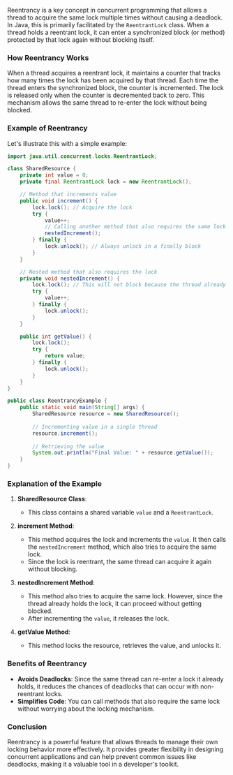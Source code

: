Reentrancy is a key concept in concurrent programming that allows a thread to acquire the same lock multiple times without causing a deadlock. In Java, this is primarily facilitated by the `ReentrantLock` class. When a thread holds a reentrant lock, it can enter a synchronized block (or method) protected by that lock again without blocking itself.

### How Reentrancy Works

When a thread acquires a reentrant lock, it maintains a counter that tracks how many times the lock has been acquired by that thread. Each time the thread enters the synchronized block, the counter is incremented. The lock is released only when the counter is decremented back to zero. This mechanism allows the same thread to re-enter the lock without being blocked.

### Example of Reentrancy

Let's illustrate this with a simple example:

```java
import java.util.concurrent.locks.ReentrantLock;

class SharedResource {
    private int value = 0;
    private final ReentrantLock lock = new ReentrantLock();

    // Method that increments value
    public void increment() {
        lock.lock(); // Acquire the lock
        try {
            value++;
            // Calling another method that also requires the same lock
            nestedIncrement();
        } finally {
            lock.unlock(); // Always unlock in a finally block
        }
    }

    // Nested method that also requires the lock
    private void nestedIncrement() {
        lock.lock(); // This will not block because the thread already holds the lock
        try {
            value++;
        } finally {
            lock.unlock();
        }
    }

    public int getValue() {
        lock.lock();
        try {
            return value;
        } finally {
            lock.unlock();
        }
    }
}

public class ReentrancyExample {
    public static void main(String[] args) {
        SharedResource resource = new SharedResource();
        
        // Incrementing value in a single thread
        resource.increment();
        
        // Retrieving the value
        System.out.println("Final Value: " + resource.getValue());
    }
}
```

### Explanation of the Example

1. **SharedResource Class**: 
   - This class contains a shared variable `value` and a `ReentrantLock`.

2. **increment Method**: 
   - This method acquires the lock and increments the `value`. It then calls the `nestedIncrement` method, which also tries to acquire the same lock.
   - Since the lock is reentrant, the same thread can acquire it again without blocking.

3. **nestedIncrement Method**: 
   - This method also tries to acquire the same lock. However, since the thread already holds the lock, it can proceed without getting blocked.
   - After incrementing the `value`, it releases the lock.

4. **getValue Method**: 
   - This method locks the resource, retrieves the value, and unlocks it.

### Benefits of Reentrancy

- **Avoids Deadlocks**: Since the same thread can re-enter a lock it already holds, it reduces the chances of deadlocks that can occur with non-reentrant locks.
- **Simplifies Code**: You can call methods that also require the same lock without worrying about the locking mechanism.

### Conclusion

Reentrancy is a powerful feature that allows threads to manage their own locking behavior more effectively. It provides greater flexibility in designing concurrent applications and can help prevent common issues like deadlocks, making it a valuable tool in a developer's toolkit.